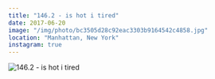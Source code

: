 ```yaml
---
title: "146.2 - is hot i tired"
date: 2017-06-20
image: "/img/photo/bc3505d28c92eac3303b9164542c4858.jpg"
location: "Manhattan, New York"
instagram: true
---
```


![146.2 - is hot i tired](/img/photo/bc3505d28c92eac3303b9164542c4858.jpg)
